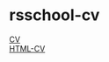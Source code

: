 # rsschool-cv

[CV](https://kkk-petrov.github.io/rsschool-cv/cv)
<br>
[HTML-CV](https://kkk-petrov.github.io/rsschool-cv/)

